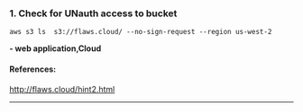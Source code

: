 ### 1. Check for UNauth access to bucket
```
aws s3 ls  s3://flaws.cloud/ --no-sign-request --region us-west-2
```
**- web application,Cloud**
#### References:

http://flaws.cloud/hint2.html
__________
